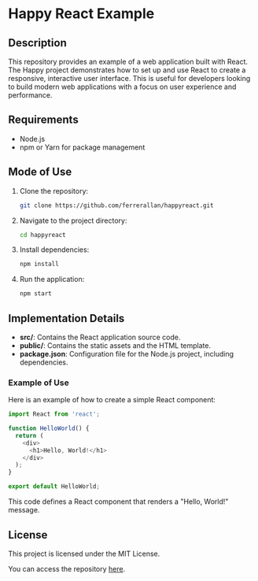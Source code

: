 
# Happy React Example

## Description

This repository provides an example of a web application built with React. The Happy project demonstrates how to set up and use React to create a responsive, interactive user interface. This is useful for developers looking to build modern web applications with a focus on user experience and performance.

## Requirements

- Node.js
- npm or Yarn for package management

## Mode of Use

1. Clone the repository:
   ```bash
   git clone https://github.com/ferrerallan/happyreact.git
   ```
2. Navigate to the project directory:
   ```bash
   cd happyreact
   ```
3. Install dependencies:
   ```bash
   npm install
   ```
4. Run the application:
   ```bash
   npm start
   ```

## Implementation Details

- **src/**: Contains the React application source code.
- **public/**: Contains the static assets and the HTML template.
- **package.json**: Configuration file for the Node.js project, including dependencies.

### Example of Use

Here is an example of how to create a simple React component:

```javascript
import React from 'react';

function HelloWorld() {
  return (
    <div>
      <h1>Hello, World!</h1>
    </div>
  );
}

export default HelloWorld;
```

This code defines a React component that renders a "Hello, World!" message.

## License

This project is licensed under the MIT License.

You can access the repository [here](https://github.com/ferrerallan/happyreact).
